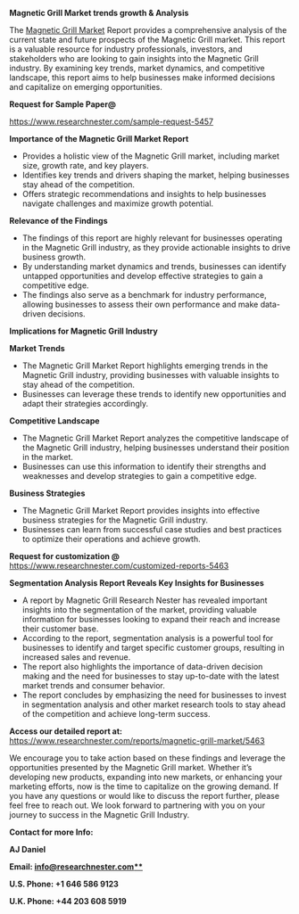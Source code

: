 ﻿<a name="_hlk169704084"></a><a name="_hlk168649135"></a><a name="_hlk167721000"></a><a name="_hlk172715171"></a>**Magnetic Grill Market trends growth & Analysis**

The [Magnetic Grill Market](https://www.researchnester.com/reports/magnetic-grill-market/5463) Report provides a comprehensive analysis of the current state and future prospects of the Magnetic Grill market. This report is a valuable resource for industry professionals, investors, and stakeholders who are looking to gain insights into the Magnetic Grill industry. By examining key trends, market dynamics, and competitive landscape, this report aims to help businesses make informed decisions and capitalize on emerging opportunities.

**Request for Sample Paper@**

<https://www.researchnester.com/sample-request-5457>



**Importance of the Magnetic Grill Market Report**

- Provides a holistic view of the Magnetic Grill market, including market size, growth rate, and key players.
- Identifies key trends and drivers shaping the market, helping businesses stay ahead of the competition.
- Offers strategic recommendations and insights to help businesses navigate challenges and maximize growth potential.

**Relevance of the Findings**	

- The findings of this report are highly relevant for businesses operating in the Magnetic Grill industry, as they provide actionable insights to drive business growth.
- By understanding market dynamics and trends, businesses can identify untapped opportunities and develop effective strategies to gain a competitive edge.
- The findings also serve as a benchmark for industry performance, allowing businesses to assess their own performance and make data-driven decisions.

**Implications for Magnetic Grill  Industry**

**Market Trends**

- The Magnetic Grill Market Report highlights emerging trends in the Magnetic Grill industry, providing businesses with valuable insights to stay ahead of the competition.
- Businesses can leverage these trends to identify new opportunities and adapt their strategies accordingly.

**Competitive Landscape**

- The Magnetic Grill Market Report analyzes the competitive landscape of the Magnetic Grill industry, helping businesses understand their position in the market.
- Businesses can use this information to identify their strengths and weaknesses and develop strategies to gain a competitive edge.

**Business Strategies**

- The Magnetic Grill Market Report provides insights into effective business strategies for the Magnetic Grill industry.
- Businesses can learn from successful case studies and best practices to optimize their operations and achieve growth.

**Request for customization @** <https://www.researchnester.com/customized-reports-5463>

**Segmentation Analysis Report Reveals Key Insights for Businesses**

- A report by Magnetic Grill Research Nester has revealed important insights into the segmentation of the market, providing valuable information for businesses looking to expand their reach and increase their customer base.
- According to the report, segmentation analysis is a powerful tool for businesses to identify and target specific customer groups, resulting in increased sales and revenue.
- The report also highlights the importance of data-driven decision making and the need for businesses to stay up-to-date with the latest market trends and consumer behavior.
- The report concludes by emphasizing the need for businesses to invest in segmentation analysis and other market research tools to stay ahead of the competition and achieve long-term success.

**Access our detailed report at:** <https://www.researchnester.com/reports/magnetic-grill-market/5463>

We encourage you to take action based on these findings and leverage the opportunities presented by the Magnetic Grill market. Whether it’s developing new products, expanding into new markets, or enhancing your marketing efforts, now is the time to capitalize on the growing demand. If you have any questions or would like to discuss the report further, please feel free to reach out. We look forward to partnering with you on your journey to success in the Magnetic Grill Industry.

**Contact for more Info:**

**AJ Daniel**

**Email: [info@researchnester.com**](mailto:info@researchnester.com)**

**U.S. Phone: +1 646 586 9123**

**U.K. Phone: +44 203 608 5919**




